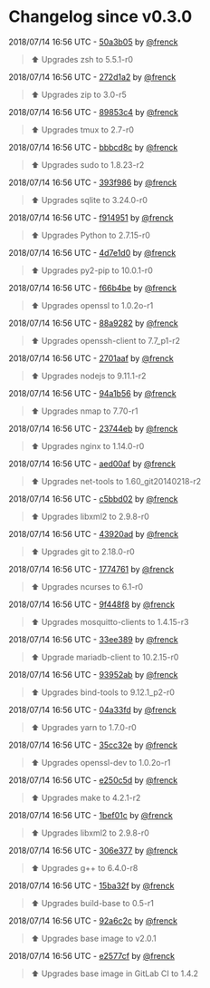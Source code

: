 # Changelog since v0.3.0

2018/07/14 16:56 UTC - [50a3b05](https://github.com/hassio-addons/addon-ide/commit/50a3b059bae2a257a3018e10ee12f03d704be3ad) by [@frenck](https://github.com/frenck)
> :arrow_up: Upgrades zsh to 5.5.1-r0 

2018/07/14 16:56 UTC - [272d1a2](https://github.com/hassio-addons/addon-ide/commit/272d1a269864876dd1d4d1bb3510760c586559bd) by [@frenck](https://github.com/frenck)
> :arrow_up: Upgrades zip to 3.0-r5 

2018/07/14 16:56 UTC - [89853c4](https://github.com/hassio-addons/addon-ide/commit/89853c4e2ca67027eb073374c52be477936fd758) by [@frenck](https://github.com/frenck)
> :arrow_up: Upgrades tmux to 2.7-r0 

2018/07/14 16:56 UTC - [bbbcd8c](https://github.com/hassio-addons/addon-ide/commit/bbbcd8c71d16812297f158e1a05f68d740491d92) by [@frenck](https://github.com/frenck)
> :arrow_up: Upgrades sudo to 1.8.23-r2 

2018/07/14 16:56 UTC - [393f986](https://github.com/hassio-addons/addon-ide/commit/393f986138b8aea934e3659a40fece907d7157d2) by [@frenck](https://github.com/frenck)
> :arrow_up: Upgrades sqlite to 3.24.0-r0 

2018/07/14 16:56 UTC - [f914951](https://github.com/hassio-addons/addon-ide/commit/f914951cb2e9143dad5add5eb4f9c04a0a58adf0) by [@frenck](https://github.com/frenck)
> :arrow_up: Upgrades Python to 2.7.15-r0 

2018/07/14 16:56 UTC - [4d7e1d0](https://github.com/hassio-addons/addon-ide/commit/4d7e1d0db586c6a95533f1c3257f4e52fb9f0d93) by [@frenck](https://github.com/frenck)
> :arrow_up: Upgrades py2-pip to 10.0.1-r0 

2018/07/14 16:56 UTC - [f66b4be](https://github.com/hassio-addons/addon-ide/commit/f66b4bebbc19cd779fbb075eb3c1c79ea1fa044c) by [@frenck](https://github.com/frenck)
> :arrow_up: Upgrades openssl to 1.0.2o-r1 

2018/07/14 16:56 UTC - [88a9282](https://github.com/hassio-addons/addon-ide/commit/88a9282a57dcf3e8519a587455d559eb39df8ae5) by [@frenck](https://github.com/frenck)
> :arrow_up: Upgrades openssh-client to 7.7_p1-r2 

2018/07/14 16:56 UTC - [2701aaf](https://github.com/hassio-addons/addon-ide/commit/2701aafaa19ca3b59cbfe9d900af3deab5cdabe3) by [@frenck](https://github.com/frenck)
> :arrow_up: Upgrades nodejs to 9.11.1-r2 

2018/07/14 16:56 UTC - [94a1b56](https://github.com/hassio-addons/addon-ide/commit/94a1b566795578e43eff1a0be4279977589730d1) by [@frenck](https://github.com/frenck)
> :arrow_up: Upgrades nmap to 7.70-r1 

2018/07/14 16:56 UTC - [23744eb](https://github.com/hassio-addons/addon-ide/commit/23744ebcf0a686f22056d30463ef7a09eb1193da) by [@frenck](https://github.com/frenck)
> :arrow_up: Upgrades nginx to 1.14.0-r0 

2018/07/14 16:56 UTC - [aed00af](https://github.com/hassio-addons/addon-ide/commit/aed00af3246a73379f1a74804159603f06f72ca4) by [@frenck](https://github.com/frenck)
> :arrow_up: Upgrades net-tools to 1.60_git20140218-r2 

2018/07/14 16:56 UTC - [c5bbd02](https://github.com/hassio-addons/addon-ide/commit/c5bbd0295e45a8592f70038874d0582b5aed4f91) by [@frenck](https://github.com/frenck)
> :arrow_up: Upgrades libxml2 to 2.9.8-r0 

2018/07/14 16:56 UTC - [43920ad](https://github.com/hassio-addons/addon-ide/commit/43920ad7a39fbb31d67c8e7637724f2ecd9817d1) by [@frenck](https://github.com/frenck)
> :arrow_up: Upgrades git to 2.18.0-r0 

2018/07/14 16:56 UTC - [1774761](https://github.com/hassio-addons/addon-ide/commit/17747611522bc868dc669dc0104e3bb9cce902fd) by [@frenck](https://github.com/frenck)
> :arrow_up: Upgrades ncurses to 6.1-r0 

2018/07/14 16:56 UTC - [9f448f8](https://github.com/hassio-addons/addon-ide/commit/9f448f8959401a2bcee0e0a98f5a498263d79880) by [@frenck](https://github.com/frenck)
> :arrow_up: Upgrades mosquitto-clients to 1.4.15-r3 

2018/07/14 16:56 UTC - [33ee389](https://github.com/hassio-addons/addon-ide/commit/33ee3893947d317430c9bbf4118de18743156cf7) by [@frenck](https://github.com/frenck)
> :arrow_up: Upgrade mariadb-client to 10.2.15-r0 

2018/07/14 16:56 UTC - [93952ab](https://github.com/hassio-addons/addon-ide/commit/93952ab71b3b5cbfa5cebac6af4e10ad3aebee27) by [@frenck](https://github.com/frenck)
> :arrow_up: Upgrades bind-tools to 9.12.1_p2-r0 

2018/07/14 16:56 UTC - [04a33fd](https://github.com/hassio-addons/addon-ide/commit/04a33fdcda223c59b6f618f92b55074986bab007) by [@frenck](https://github.com/frenck)
> :arrow_up: Upgrades yarn to 1.7.0-r0 

2018/07/14 16:56 UTC - [35cc32e](https://github.com/hassio-addons/addon-ide/commit/35cc32e38e2e94c7d756ce9a6038279274b8f4a5) by [@frenck](https://github.com/frenck)
> :arrow_up: Upgrades openssl-dev to 1.0.2o-r1 

2018/07/14 16:56 UTC - [e250c5d](https://github.com/hassio-addons/addon-ide/commit/e250c5da67f9d6cf10451b03db55cdb3df08bc7e) by [@frenck](https://github.com/frenck)
> :arrow_up: Upgrades make to 4.2.1-r2 

2018/07/14 16:56 UTC - [1bef01c](https://github.com/hassio-addons/addon-ide/commit/1bef01ca8a41cec085cb1637324813b1e3513b0c) by [@frenck](https://github.com/frenck)
> :arrow_up: Upgrades libxml2 to 2.9.8-r0 

2018/07/14 16:56 UTC - [306e377](https://github.com/hassio-addons/addon-ide/commit/306e3772a2af65cf9de6ea4fc7e5459f4c2beb33) by [@frenck](https://github.com/frenck)
> :arrow_up: Upgrades g++ to 6.4.0-r8 

2018/07/14 16:56 UTC - [15ba32f](https://github.com/hassio-addons/addon-ide/commit/15ba32f0d967e3e196b774469bf53053433e99ee) by [@frenck](https://github.com/frenck)
> :arrow_up: Upgrades build-base to 0.5-r1 

2018/07/14 16:56 UTC - [92a6c2c](https://github.com/hassio-addons/addon-ide/commit/92a6c2cd7d003849f0de1603c0e4c7ae74423ae1) by [@frenck](https://github.com/frenck)
> :arrow_up: Upgrades base image to v2.0.1 

2018/07/14 16:56 UTC - [e2577cf](https://github.com/hassio-addons/addon-ide/commit/e2577cfa81382a6c8fa99dcc1fc7d05995efc4b3) by [@frenck](https://github.com/frenck)
> :arrow_up: Upgrades base image in GitLab CI to 1.4.2 

